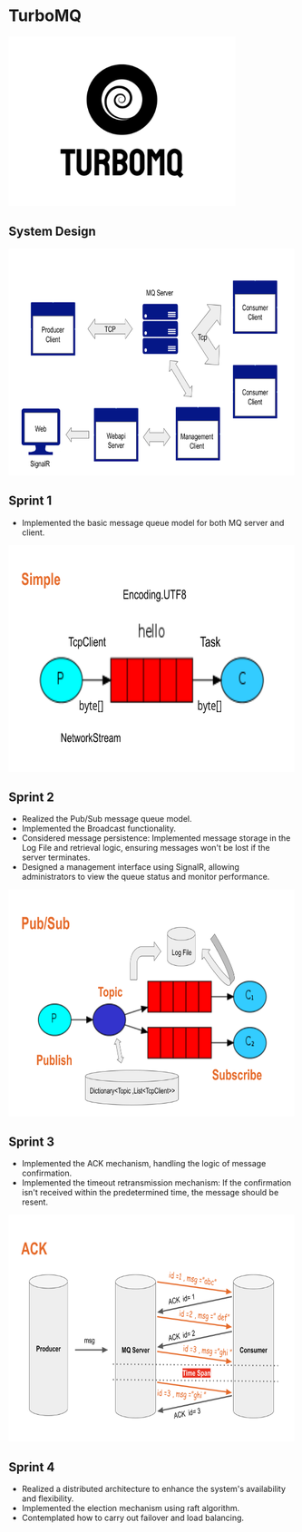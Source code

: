 # TurboMQ

<img src="/images/logo.png" alt="logo" width="400" height="300">

## System Design

<img src="/images/systemDesign.png" alt="systemDesign" width="700" height="400">

## Sprint 1

- Implemented the basic message queue model for both MQ server and client.

<img src="/images/simple.png" alt="simple" width="700" height="400">

## Sprint 2

- Realized the Pub/Sub message queue model.
- Implemented the Broadcast functionality.
- Considered message persistence: Implemented message storage in the Log File and retrieval logic, ensuring messages won't be lost if the server terminates.
- Designed a management interface using SignalR, allowing administrators to view the queue status and monitor performance.

<img src="/images/PubSub.png" alt="PubSub" width="700" height="400">

## Sprint 3

- Implemented the ACK mechanism, handling the logic of message confirmation.
- Implemented the timeout retransmission mechanism: If the confirmation isn't received within the predetermined time, the message should be resent.

<img src="/images/ACK.png" alt="ACK" width="700" height="400">

## Sprint 4

- Realized a distributed architecture to enhance the system's availability and flexibility.
- Implemented the election mechanism using raft algorithm.
- Contemplated how to carry out failover and load balancing.

